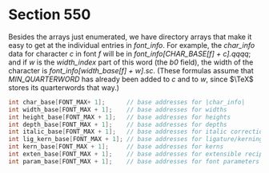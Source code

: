 # Section 550

Besides the arrays just enumerated, we have directory arrays that make it
easy to get at the individual entries in *font_info*.
For example, the *char_info* data for character *c* in font *f* will be in *font_info[CHAR_BASE[f] + c].qqqq*; and if *w* is the *width_index* part of this word (the *b0* field), the width of the character is *font_info[width_base[f] + w].sc*.
(These formulas assume that *MIN_QUARTERWORD* has already been added to *c* and to *w*, since $\TeX$ stores its quarterwords that way.)

```c << Global variables >>+=
int char_base[FONT_MAX+ 1];      // base addresses for |char_info|
int width_base[FONT_MAX + 1];    // base addresses for widths
int height_base[FONT_MAX + 1];   // base addresses for heights
int depth_base[FONT_MAX + 1];    // base addresses for depths
int italic_base[FONT_MAX + 1];   // base addresses for italic corrections
int lig_kern_base[FONT_MAX + 1]; // base addresses for ligature/kerning programs
int kern_base[FONT_MAX + 1];     // base addresses for kerns
int exten_base[FONT_MAX + 1];    // base addresses for extensible recipes
int param_base[FONT_MAX + 1];    // base addresses for font parameters
```
